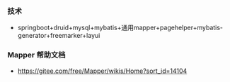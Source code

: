 ### 技术
- springboot+druid+mysql+mybatis+通用mapper+pagehelper+mybatis-generator+freemarker+layui

### Mapper 帮助文档
- https://gitee.com/free/Mapper/wikis/Home?sort_id=14104